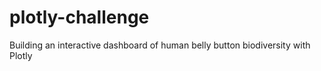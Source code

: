 # plotly-challenge
Building an interactive dashboard of human belly button biodiversity with Plotly
